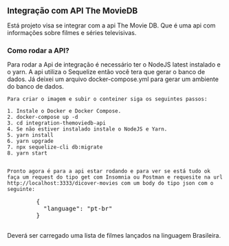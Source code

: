 <h1 style="font-size: 14pt;">Integração com API The MovieDB</h1>

<p>
    Está projeto visa se integrar com a api The Movie DB. Que é uma api com informações sobre filmes e séries televisivas.
</p>

<h2 style="font-size: 12pt;">Como rodar a API?</h2>

<p>
    Para rodar a Api de integração é necessário ter o NodeJS latest instalado e o yarn.
    A api utiliza o Sequelize então você tera que gerar o banco de dados. Já deixei um arquivo docker-compose.yml para gerar um ambiente do banco de dados. 

    Para criar o imagem e subir o conteiner siga os seguintes passos:

    1. Instale o Docker e Docker Compose.
    2. docker-compose up -d 
    3. cd integration-themoviedb-api
    4. Se não estiver instalado instale o NodeJS e Yarn.
    5. yarn install
    6. yarn upgrade
    7. npx sequelize-cli db:migrate
    8. yarn start


    Pronto agora é para a api estar rodando e para ver se está tudo ok faça um request do tipo get com Insomnia ou Postman e requesite na url http://localhost:3333/dicover-movies com um body do tipo json com o seguinte:
</p>
    <pre>
        {
          "language": "pt-br"
        }
    </pre>
<p>
    Deverá ser carregado uma lista de filmes lançados na linguagem Brasileira.
</p>

